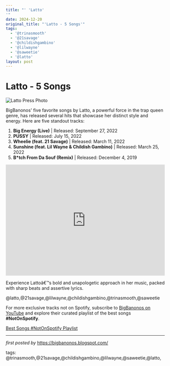 ```yaml
---
title: "' 'Latto'
'"
date: 2024-12-20
original_title: "'Latto - 5 Songs'"
tags:
  - '@trinasmooth'
  - '@21savage'
  - '@childishgambino'
  - '@lilwayne'
  - '@saweetie'
  - '@latto'
layout: post
---
```

<h1>Latto - 5 Songs</h1>
<img src="https://static.wikia.nocookie.net/vgost/images/5/5d/Latto.webp/revision/latest?cb=20231109023359" alt="Latto Press Photo"> <p>BigBanonos' five favorite songs by Latto, a powerful force in the trap queen genre, has released several hits that showcase her distinct style and energy. Here are five standout tracks:</p> <ol> <li><strong>Big Energy (Live)</strong> | Released: September 27, 2022</li> <li><strong>PUSSY</strong> | Released: July 15, 2022</li> <li><strong>Wheelie (feat. 21 Savage)</strong> | Released: March 11, 2022</li> <li><strong>Sunshine (feat. Lil Wayne & Childish Gambino)</strong> | Released: March 25, 2022</li> <li><strong>B*tch From Da Souf (Remix)</strong> | Released: December 4, 2019</li>
</ol> <div> <iframe src="https://open.spotify.com/embed/playlist/7tJhiBkviZ1X29LZiQMM5t?utm_source=generator" width="100%" height="352" frameBorder="0" allowfullscreen="" allow="autoplay; clipboard-write; encrypted-media; fullscreen; picture-in-picture" loading="lazy"></iframe>
</div> <p>Experience Lattoâ€™s bold and unapologetic approach in her music, packed with sharp beats and assertive lyrics.</p> <!-- Tags -->
<p>@latto,@21savage,@lilwayne,@childishgambino,@trinasmooth,@saweetie</p>


<!--Subscribe and Playlist Links-->
<div>
    <p>For more exclusive tracks not on Spotify, subscribe to <a href="https://www.youtube.com/@BigBanonos" target="_blank">BigBanonos on YouTube</a> and explore their curated playlist of the best songs <strong>#NotOnSpotify</strong>.</p>
    <p><a href="https://www.youtube.com/playlist?list=PLtuNtuTatqI0kFahUCbtbfenC_ET5O_tr" target="_blank">Best Songs #NotOnSpotify Playlist<br /></a></p></div>

<hr />

<p><em>first posted by</em> <a href="https://bigbanonos.blogspot.com/" rel="noopener" target="_new">https://bigbanonos.blogspot.com/</a></p>

<p>tags: @trinasmooth,@21savage,@childishgambino,@lilwayne,@saweetie,@latto,</p>
